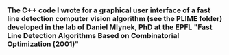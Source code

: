 ### The C++ code I wrote for a graphical user interface of a fast line detection computer vision algorithm (see the PLIME folder) developed in the lab of Daniel Mlynek, PhD at the EPFL "Fast Line Detection Algorithms Based on Combinatorial Optimization (2001)" 
